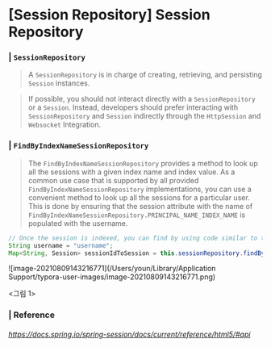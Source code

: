 # [Session Repository] Session Repository 



### | `SessionRepository`

> A `SessionRepository` is in charge of creating, retrieving, and persisting `Session` instances.

> If possible, you should not interact directly with a `SessionRepository` or a `Session`. Instead, developers should prefer interacting with `SessionRepository` and `Session` indirectly through the `HttpSession` and `Websocket` Integration. 

### | `FindByIndexNameSessionRepository`

> The `FindByIndexNameSessionRepository` provides a method to look up all the sessions with a given index name and index value. As a common use case that is supported by all provided `FindByIndexNameSessionRepository` implementations, you can use a convenient method to look up all the sessions for a particular user. This is done by ensuring that the session attribute with the name of `FindByIndexNameSessionRepository.PRINCIPAL_NAME_INDEX_NAME` is populated with the username. 

```java
// Once the session is indexed, you can find by using code similar to the following:
String username = "username";
Map<String, Session> sessionIdToSession = this.sessionRepository.findByPrincipalName(username);
```

![image-20210809143216771](/Users/youn/Library/Application Support/typora-user-images/image-20210809143216771.png)

<그림 1> 

### | Reference

###### https://docs.spring.io/spring-session/docs/current/reference/html5/#api